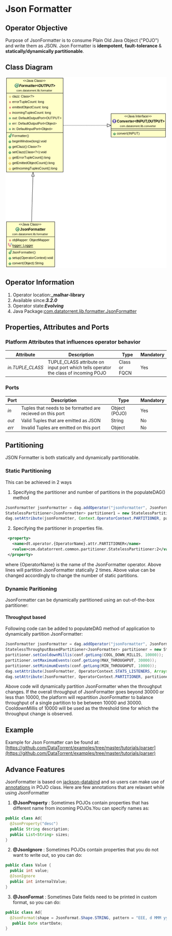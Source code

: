 Json Formatter
=============

## Operator Objective
Purpose of JsonFormatter is to consume Plain Old Java Object ("POJO") and write them as JSON.
Json Formatter is **idempotent**, **fault-tolerance** & **statically/dynamically partitionable**.

## Class Diagram
![JsonFormatter](images/jsonFormatter/JsonFormatter.png)
## Operator Information
1. Operator location:**_malhar-library**
2. Available since:**_3.2.0_**
3. Operator state:**_Evolving_**
4. Java Package:[com.datatorrent.lib.formatter.JsonFormatter](https://github.com/apache/apex-malhar/blob/master/library/src/main/java/com/datatorrent/lib/formatter/JsonFormatter.java)

## Properties, Attributes and Ports

### Platform Attributes that influences operator behavior
| **Attribute** | **Description** | **Type** | **Mandatory** |
| -------- | ----------- | ---- | ------------------ |
| *in.TUPLE_CLASS* | TUPLE_CLASS attribute on input port which tells operator the class of incoming POJO | Class or FQCN| Yes |


### Ports
| **Port** | **Description** | **Type** | **Mandatory** |
| -------- | ----------- | ---- | ------------------ |
| *in*  | Tuples that needs to be formatted are recieved on this port | Object (POJO) | Yes
| *out* | Valid Tuples that are emitted as JSON | String | No |
| *err* | Invalid Tuples are emitted on this port | Object | No |

## Partitioning
JSON Formatter is both statically and dynamically partitionable.
### Static Partitioning
This can be achieved in 2 ways

1. Specifying the partitioner and number of partitions in the populateDAG() method

```java
JsonFormatter jsonFormatter = dag.addOperator("jsonFormatter", JsonFormatter.class);
StatelessPartitioner<JsonFormatter> partitioner1 = new StatelessPartitioner<JsonFormatter>(2);
dag.setAttribute(jsonFormatter, Context.OperatorContext.PARTITIONER, partitioner1 );
```
2. Specifying the partitioner in properties file.
```xml
 <property>
   <name>dt.operator.{OperatorName}.attr.PARTITIONER</name>
   <value>com.datatorrent.common.partitioner.StatelessPartitioner:2</value>
 </property>
```
 where {OperatorName} is the name of the JsonFormatter operator.
 Above lines will partition JsonFormatter statically 2 times. Above value can be changed accordingly to change the number of static partitions.


### Dynamic Paritioning

JsonFormatter can be dynamically partitioned using an out-of-the-box partitioner:

#### Throughput based
Following code can be added to populateDAG method of application to dynamically partition JsonFormatter:
```java
JsonFormatter jsonFormatter = dag.addOperator("jsonFormatter", JsonFormatter.class);
StatelessThroughputBasedPartitioner<JsonFormatter> partitioner = new StatelessThroughputBasedPartitioner<>();
partitioner.setCooldownMillis(conf.getLong(COOL_DOWN_MILLIS, 10000));
partitioner.setMaximumEvents(conf.getLong(MAX_THROUGHPUT, 30000));
partitioner.setMinimumEvents(conf.getLong(MIN_THROUGHPUT, 10000));
dag.setAttribute(JsonFormatter, OperatorContext.STATS_LISTENERS, Arrays.asList(new StatsListener[]{partitioner}));
dag.setAttribute(JsonFormatter, OperatorContext.PARTITIONER, partitioner);
```

Above code will dynamically partition JsonFormatter when the throughput changes.
If the overall throughput of JsonFormatter goes beyond 30000 or less than 10000, the platform will repartition JsonFormatter
to balance throughput of a single partition to be between 10000 and 30000.
CooldownMillis of 10000 will be used as the threshold time for which the throughput change is observed.

## Example
Example for Json Formatter can be found at: [https://github.com/DataTorrent/examples/tree/master/tutorials/parser](https://github.com/DataTorrent/examples/tree/master/tutorials/parser)

## Advance Features
JsonFormatter is based on [jackson-databind](https://github.com/FasterXML/jackson-databind) and so users can make use of [annotations](https://github.com/FasterXML/jackson-annotations) in POJO class. Here are few annotations that are relavant while using JsonFormatter
1. **@JsonProperty** : Sometimes POJOs contain properties that has different name from incoming POJOs.You can specify names as:
```java
public class Ad{
  @JsonProperty("desc")
  public String description;
  public List<String> sizes;
}
```
2. **@JsonIgnore** : Sometimes POJOs contain properties that you do not want to write out, so you can do:
```java
public class Value {
  public int value;
  @JsonIgnore
  public int internalValue;
}
```
3. **@JsonFormat** :  Sometimes Date fields need to be printed in custom format, so you can do:
```java
public class Ad{
  @JsonFormat(shape = JsonFormat.Shape.STRING, pattern = "EEE, d MMM yyyy HH:mm:ss")
   public Date startDate;
}
```
